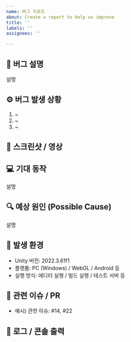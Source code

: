 ```yaml
---
name: 버그 리포트
about: Create a report to help us improve
title: ''
labels: ''
assignees: ''

---
```


## 🐞 버그 설명
<!-- 어떤 문제가 발생했는지 간략히 설명해주세요 -->
설명


## ⚙️ 버그 발생 상황
<!-- 어떤 절차로 버그를 재현할 수 있는지 순서대로 적어주세요 -->
1. ~
2. ~
3. ~


## 📸 스크린샷 / 영상
<!-- 가능한 경우 문제 상황이 담긴 스크린샷이나 영상 첨부해주세요 -->
<!-- 드래그 앤 드롭으로 GitHub에 업로드 가능 -->




## 💻 기대 동작
<!-- 원래는 어떻게 동작해야 했는지 설명해주세요 -->
설명




## 🔍 예상 원인 (Possible Cause)
<!-- (선택) 문제의 원인을 유추할 수 있다면 적어주세요 -->
설명



## 🧩 발생 환경
<!-- 버그가 발생한 환경 정보를 입력해주세요 -->
- Unity 버전: 2022.3.61f1
- 플랫폼: PC (Windows) / WebGL / Android 등
- 실행 방식: 에디터 실행 / 빌드 실행 / 테스트 서버 등



## 🔗 관련 이슈 / PR
<!-- 관련된 기능 구현 이슈나 PR이 있다면 번호를 적어주세요 -->
- 예시) 관련 이슈: #14, #22



## 📝 로그 / 콘솔 출력
<!-- 콘솔 에러 메시지나 로그가 있다면 첨부해주세요 -->
